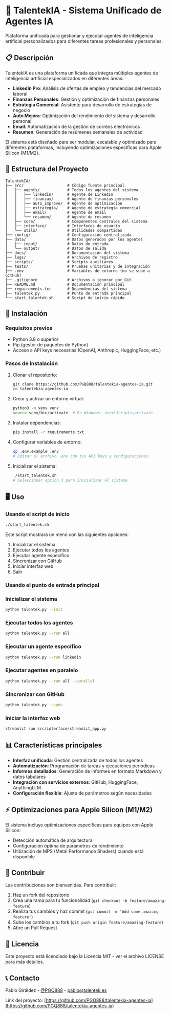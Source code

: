 # 🧠 TalentekIA - Sistema Unificado de Agentes IA

Plataforma unificada para gestionar y ejecutar agentes de inteligencia artificial personalizados para diferentes tareas profesionales y personales.

## 📋 Descripción

TalentekIA es una plataforma unificada que integra múltiples agentes de inteligencia artificial especializados en diferentes áreas:

- **LinkedIn Pro**: Análisis de ofertas de empleo y tendencias del mercado laboral
- **Finanzas Personales**: Gestión y optimización de finanzas personales
- **Estrategia Comercial**: Asistente para desarrollo de estrategias de negocio
- **Auto Mejora**: Optimización del rendimiento del sistema y desarrollo personal
- **Email**: Automatización de la gestión de correos electrónicos
- **Resumen**: Generación de resúmenes semanales de actividad

El sistema está diseñado para ser modular, escalable y optimizado para diferentes plataformas, incluyendo optimizaciones específicas para Apple Silicon (M1/M2).

## 📁 Estructura del Proyecto

```
TalentekIA/
├── src/                   # Código fuente principal
│   ├── agents/            # Todos los agentes del sistema
│   │   ├── linkedin/      # Agente de LinkedIn
│   │   ├── finanzas/      # Agente de finanzas personales
│   │   ├── auto_improve/  # Agente de optimización
│   │   ├── estrategia/    # Agente de estrategia comercial
│   │   ├── email/         # Agente de email
│   │   └── resumen/       # Agente de resumen
│   ├── core/              # Componentes centrales del sistema
│   ├── interface/         # Interfaces de usuario
│   └── utils/             # Utilidades compartidas
├── config/                # Configuración centralizada
├── data/                  # Datos generados por los agentes
│   ├── input/             # Datos de entrada
│   └── output/            # Datos de salida
├── docs/                  # Documentación del sistema
├── logs/                  # Archivos de registro
├── scripts/               # Scripts auxiliares
├── tests/                 # Pruebas unitarias y de integración
├── .env                   # Variables de entorno (no se sube a GitHub)
├── .gitignore             # Archivos a ignorar por Git
├── README.md              # Documentación principal
├── requirements.txt       # Dependencias del sistema
├── talentek.py            # Punto de entrada principal
└── start_talentek.sh      # Script de inicio rápido
```

## 🚀 Instalación

### Requisitos previos

- Python 3.8 o superior
- Pip (gestor de paquetes de Python)
- Acceso a API keys necesarias (OpenAI, Anthropic, HuggingFace, etc.)

### Pasos de instalación

1. Clonar el repositorio:
   ```bash
   git clone https://github.com/PGQ888/talentekia-agentes-ia.git
   cd talentekia-agentes-ia
   ```

2. Crear y activar un entorno virtual:
   ```bash
   python3 -m venv venv
   source venv/bin/activate  # En Windows: venv\Scripts\activate
   ```

3. Instalar dependencias:
   ```bash
   pip install -r requirements.txt
   ```

4. Configurar variables de entorno:
   ```bash
   cp .env.example .env
   # Editar el archivo .env con tus API keys y configuraciones
   ```

5. Inicializar el sistema:
   ```bash
   ./start_talentek.sh
   # Seleccionar opción 1 para inicializar el sistema
   ```

## 🖥️ Uso

### Usando el script de inicio

```bash
./start_talentek.sh
```

Este script mostrará un menú con las siguientes opciones:
1. Inicializar el sistema
2. Ejecutar todos los agentes
3. Ejecutar agente específico
4. Sincronizar con GitHub
5. Iniciar interfaz web
6. Salir

### Usando el punto de entrada principal

### Inicializar el sistema

```bash
python talentek.py --init
```

### Ejecutar todos los agentes

```bash
python talentek.py --run all
```

### Ejecutar un agente específico

```bash
python talentek.py --run linkedin
```

### Ejecutar agentes en paralelo

```bash
python talentek.py --run all --parallel
```

### Sincronizar con GitHub

```bash
python talentek.py --sync
```

### Iniciar la interfaz web

```bash
streamlit run src/interface/streamlit_app.py
```

## 📊 Características principales

- **Interfaz unificada**: Gestión centralizada de todos los agentes
- **Automatización**: Programación de tareas y ejecuciones periódicas
- **Informes detallados**: Generación de informes en formato Markdown y datos tabulares
- **Integración con servicios externos**: GitHub, HuggingFace, AnythingLLM
- **Configuración flexible**: Ajuste de parámetros según necesidades

## ⚡ Optimizaciones para Apple Silicon (M1/M2)

El sistema incluye optimizaciones específicas para equipos con Apple Silicon:

- Detección automática de arquitectura
- Configuración óptima de parámetros de rendimiento
- Utilización de MPS (Metal Performance Shaders) cuando está disponible

## 🤝 Contribuir

Las contribuciones son bienvenidas. Para contribuir:

1. Haz un fork del repositorio
2. Crea una rama para tu funcionalidad (`git checkout -b feature/amazing-feature`)
3. Realiza tus cambios y haz commit (`git commit -m 'Add some amazing feature'`)
4. Sube los cambios a tu fork (`git push origin feature/amazing-feature`)
5. Abre un Pull Request

## 📄 Licencia

Este proyecto está licenciado bajo la Licencia MIT - ver el archivo LICENSE para más detalles.

## 📞 Contacto

Pablo Giráldez - [@PGQ888](https://twitter.com/PGQ888) - pablo@talentek.es

Link del proyecto: [https://github.com/PGQ888/talentekia-agentes-ia](https://github.com/PGQ888/talentekia-agentes-ia)